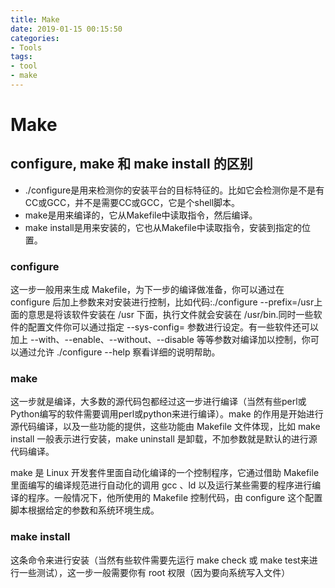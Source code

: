 ```yaml
---
title: Make
date: 2019-01-15 00:15:50
categories:
- Tools
tags:
- tool
- make
---
```


# Make

## configure, make 和 make install 的区别

* ./configure是用来检测你的安装平台的目标特征的。比如它会检测你是不是有CC或GCC，并不是需要CC或GCC，它是个shell脚本。
* make是用来编译的，它从Makefile中读取指令，然后编译。
* make install是用来安装的，它也从Makefile中读取指令，安装到指定的位置。
<!--more-->
### configure
这一步一般用来生成 Makefile，为下一步的编译做准备，你可以通过在 configure 后加上参数来对安装进行控制，比如代码:./configure --prefix=/usr上面的意思是将该软件安装在 /usr 下面，执行文件就会安装在 /usr/bin.同时一些软件的配置文件你可以通过指定 --sys-config= 参数进行设定。有一些软件还可以加上 --with、--enable、--without、--disable 等等参数对编译加以控制，你可以通过允许 ./configure --help 察看详细的说明帮助。

### make
这一步就是编译，大多数的源代码包都经过这一步进行编译（当然有些perl或Python编写的软件需要调用perl或python来进行编译）。make 的作用是开始进行源代码编译，以及一些功能的提供，这些功能由 Makefile 文件体现，比如 make install 一般表示进行安装，make uninstall 是卸载，不加参数就是默认的进行源代码编译。

make 是 Linux 开发套件里面自动化编译的一个控制程序，它通过借助 Makefile 里面编写的编译规范进行自动化的调用 gcc 、ld 以及运行某些需要的程序进行编译的程序。一般情况下，他所使用的 Makefile 控制代码，由 configure 这个配置脚本根据给定的参数和系统环境生成。

### make install

这条命令来进行安装（当然有些软件需要先运行 make check 或 make test来进行一些测试），这一步一般需要你有 root 权限（因为要向系统写入文件）